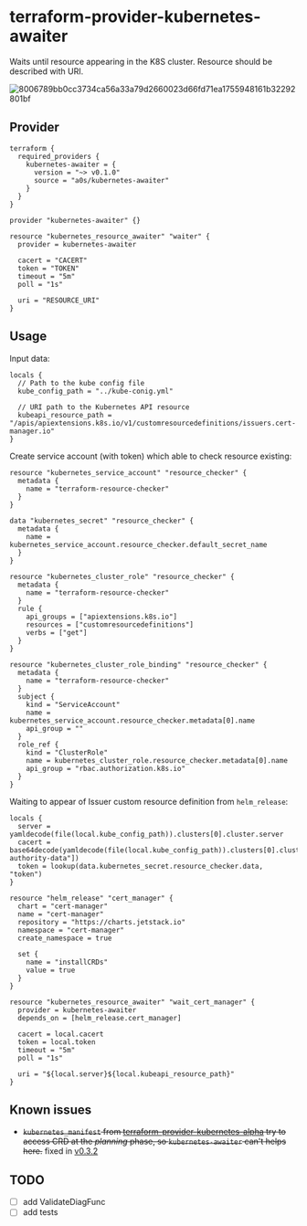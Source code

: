 terraform-provider-kubernetes-awaiter
=====================================

Waits until resource appearing in the K8S cluster. Resource should be described with URI.

![8006789bb0cc3734ca56a33a79d2660023d66fd71ea1755948161b32292801bf](https://user-images.githubusercontent.com/418868/107657861-a095d400-6c96-11eb-8b79-df7e07c84f8e.jpg)

Provider
--------

```hcl
terraform {
  required_providers {
    kubernetes-awaiter = {
      version = "~> v0.1.0"
      source = "a0s/kubernetes-awaiter"
    }
  }
}

provider "kubernetes-awaiter" {}

resource "kubernetes_resource_awaiter" "waiter" {
  provider = kubernetes-awaiter
  
  cacert = "CACERT"
  token = "TOKEN"
  timeout = "5m"
  poll = "1s"

  uri = "RESOURCE_URI"
}
```

Usage
-----

Input data:

```hcl
locals {
  // Path to the kube config file
  kube_config_path = "../kube-conig.yml"
  
  // URI path to the Kubernetes API resource
  kubeapi_resource_path = "/apis/apiextensions.k8s.io/v1/customresourcedefinitions/issuers.cert-manager.io"
}
```

Create service account (with token) which able to check resource existing:

```hcl
resource "kubernetes_service_account" "resource_checker" {
  metadata {
    name = "terraform-resource-checker"
  }
}

data "kubernetes_secret" "resource_checker" {
  metadata {
    name = kubernetes_service_account.resource_checker.default_secret_name
  }
}

resource "kubernetes_cluster_role" "resource_checker" {
  metadata {
    name = "terraform-resource-checker"
  }
  rule {
    api_groups = ["apiextensions.k8s.io"]
    resources = ["customresourcedefinitions"]
    verbs = ["get"]
  }
}

resource "kubernetes_cluster_role_binding" "resource_checker" {
  metadata {
    name = "terraform-resource-checker"
  }
  subject {
    kind = "ServiceAccount"
    name = kubernetes_service_account.resource_checker.metadata[0].name
    api_group = ""
  }
  role_ref {
    kind = "ClusterRole"
    name = kubernetes_cluster_role.resource_checker.metadata[0].name
    api_group = "rbac.authorization.k8s.io"
  }
}
```

Waiting to appear of Issuer custom resource definition from `helm_release`:

```hcl
locals {
  server = yamldecode(file(local.kube_config_path)).clusters[0].cluster.server
  cacert = base64decode(yamldecode(file(local.kube_config_path)).clusters[0].cluster["certificate-authority-data"])
  token = lookup(data.kubernetes_secret.resource_checker.data, "token")
}

resource "helm_release" "cert_manager" {
  chart = "cert-manager"
  name = "cert-manager"
  repository = "https://charts.jetstack.io"
  namespace = "cert-manager"
  create_namespace = true

  set {
    name = "installCRDs"
    value = true
  }
}

resource "kubernetes_resource_awaiter" "wait_cert_manager" {
  provider = kubernetes-awaiter
  depends_on = [helm_release.cert_manager]

  cacert = local.cacert
  token = local.token
  timeout = "5m"
  poll = "1s"

  uri = "${local.server}${local.kubeapi_resource_path}"
}
```

Known issues
------------

- ~~`kubernetes_manifest` from [terraform-provider-kubernetes-alpha](https://github.com/hashicorp/terraform-provider-kubernetes-alpha) try to access CRD at the _planning_ phase, so `kubernetes-awaiter` can't helps here.~~ fixed in [v0.3.2](https://github.com/hashicorp/terraform-provider-kubernetes-alpha/releases/tag/v0.3.2)

TODO
----
- [ ] add ValidateDiagFunc
- [ ] add tests
